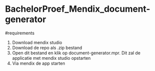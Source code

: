 # BachelorProef_Mendix_document-generator
#requirements
1. Download mendix studio
2. Download de repo als .zip bestand
3. Open dit bestand en klik op document-generator.mpr. Dit zal de applicatie met mendix studio opstarten
4. Via mendix de app starten
